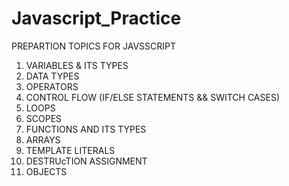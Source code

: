 # Javascript_Practice

PREPARTION TOPICS FOR JAVSSCRIPT

1. VARIABLES & ITS TYPES
2. DATA TYPES
3. OPERATORS
4. CONTROL FLOW (IF/ELSE STATEMENTS && SWITCH CASES)
5. LOOPS
6. SCOPES
7. FUNCTIONS AND ITS TYPES
8. ARRAYS
9. TEMPLATE LITERALS
10. DESTRUcTION ASSIGNMENT
11. OBJECTS